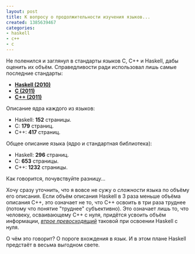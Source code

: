 ```yaml
---
layout: post
title: К вопросу о продолжительности изучения языков...
created: 1385639467
categories:
- haskell
- c++
- c
---
```

Не поленился и заглянул в стандарты языков C, C++ и Haskell, дабы оценить их объём. Справедливости ради использовал лишь самые последние стандарты:
<ul>
  <li><strong><a href="http://www.haskell.org/definition/haskell2010.pdf">Haskell (2010)</a></strong></li>
  <li><strong><a href="http://www.open-std.org/jtc1/sc22/wg14/www/docs/n1570.pdf">C (2011)</a></strong></li>
  <li><strong><a href="http://www.open-std.org/jtc1/sc22/wg21/docs/papers/2011/n3242.pdf">C++ (2011)</a></strong></li>
</ul>

Описание ядра каждого из языков: 
<ul>
  <li>Haskell: <strong>152</strong> страницы.</li>
  <li>C: <strong>179</strong> страниц.</li>
  <li>C++: <strong>417</strong> страниц.</li>
</ul>

Общее описание языка (ядро и стандартная библиотека):
<ul>
  <li>Haskell: <strong>296</strong> страниц.</li>
  <li>C: <strong>653</strong> страницы.</li>
  <li>C++: <strong>1232</strong> страницы.</li>
</ul>

Как говорится, почувствуйте разницу... 

Хочу сразу уточнить, что я вовсе не сужу о <em>сложности</em> языка по объёму его описания. Если объём описания Haskell в 3 раза меньше объёма описания C++, это означает не то, что C++ освоить в три раза труднее (потому что понятие "труднее" субъективно). Это означает лишь то, что человеку, осваивающему C++ с нуля, придётся усвоить объём информации, <em><ins>втрое превосходящий</ins></em> таковой при освоении Haskell с нуля.

О чём это говорит? О пороге вхождения в язык. И в этом плане Haskell предстаёт в весьма выгодном свете.
